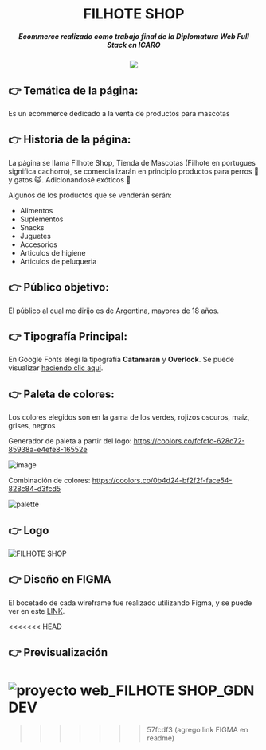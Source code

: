 <h1 align="center"> FILHOTE SHOP </h1>

<h5 align="center"> Ecommerce realizado como trabajo final de la Diplomatura Web Full Stack en ICARO</h5>

<p align="center">
   <img src="https://img.shields.io/badge/STATUS-EN%20DESAROLLO-green">
   </p>

## :point_right: Temática de la página:
Es un ecommerce dedicado a la venta de productos para mascotas

## :point_right: Historia de la página:
La página se llama Filhote Shop, Tienda de Mascotas (Filhote en portugues significa cachorro), se comercializarán en principio productos para perros 	:dog: y gatos 	:smiley_cat:. Adicionandosé exóticos 	:hamster:

Algunos de los productos que se venderán serán:
- Alimentos
- Suplementos
- Snacks
- Juguetes
- Accesorios
- Articulos de higiene
- Articulos de peluqueria

## :point_right: Público objetivo:
El público al cual me dirijo es de Argentina, mayores de 18 años.

## :point_right: Tipografía Principal:
En Google Fonts elegí la tipografía **Catamaran** y **Overlock**. Se puede visualizar [haciendo clic aquí](https://fonts.google.com/share?selection.family=Catamaran:wght@100;300;500;800;900%7COverlock:ital,wght@0,400;0,700;0,900;1,400;1,700;1,900).
 

## :point_right: Paleta de colores:
Los colores elegidos son en la gama de los verdes, rojizos oscuros, maiz, grises, negros

Generador de paleta a partir del logo: https://coolors.co/fcfcfc-628c72-85938a-e4efe8-16552e

![image](https://user-images.githubusercontent.com/97200944/206865904-7f816834-3268-469b-92d5-0df8a12afc2f.png)

Combinación de colores: https://coolors.co/0b4d24-bf2f2f-face54-828c84-d3fcd5

![palette](https://user-images.githubusercontent.com/97200944/206865926-42280768-d3bc-4bc9-92dd-32cc06c9960c.svg)

## :point_right: Logo 

![FILHOTE SHOP](https://user-images.githubusercontent.com/97200944/206865164-799a7ed3-30a6-4ab5-a71d-153e9deb4b89.png)

## :point_right: Diseño en FIGMA

El bocetado de cada wireframe fue realizado utilizando Figma, y se puede ver en este [LINK](https://www.figma.com/file/zmelQEQOEfQyVFEAD5Bfhh/FILHOTE-SHOP?t=WY1bXL3pqTCzA4nd-6).

<<<<<<< HEAD
## :point_right: Previsualización

![proyecto web_FILHOTE SHOP_GDN DEV](https://github.com/GimeDiStefanoN/DiStefano-FilhoteShop/assets/97200944/04b7f6ab-7e0c-4e96-848c-b43856c0ef9e)
=======
>>>>>>> 57fcdf3 (agrego link FIGMA en readme)
